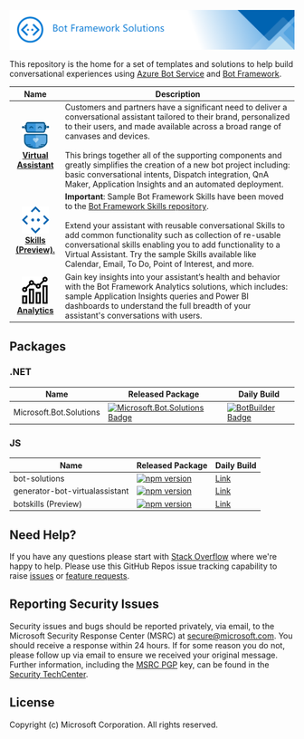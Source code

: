 ![Bot Framework Solutions](/docs/assets/images/bot_framework_solutions_header.png)

This repository is the home for a set of templates and solutions to help build conversational experiences using [Azure Bot Service](https://aka.ms/azurebotservice) and [Bot Framework](https://botframework.com).

| Name | Description |  
|:------------:|------------| 
|[<img src="https://github.com/microsoft/botframework-solutions/blob/main/docs/assets/images/icons/virtual-assistant.png" width="48"><br/> **Virtual Assistant**](https://microsoft.github.io/botframework-solutions/overview/virtual-assistant-solution/) | Customers and partners have a significant need to deliver a conversational assistant tailored to their brand, personalized to their users, and made available across a broad range of canvases and devices. <br/><br/>  This brings together all of the supporting components and greatly simplifies the creation of a new bot project including: basic conversational intents, Dispatch integration, QnA Maker, Application Insights and an automated deployment.|
|[<img src="https://github.com/microsoft/botframework-solutions/blob/main/docs/assets/images/icons/skill.png" width="48"> <br/> **Skills (Preview).**](https://microsoft.github.io/botframework-solutions/overview/skills/)| **Important**: Sample Bot Framework Skills have been moved to the [Bot Framework Skills repository](https://www.github.com/microsoft/botframework-skills).<br/><br/>Extend your assistant with reusable conversational Skills to add common functionality such as collection of re-usable conversational skills enabling you to add functionality to a Virtual Assistant. Try the sample Skills available like Calendar, Email, To Do, Point of Interest, and more. |
|[<img src="https://github.com/microsoft/botframework-solutions/blob/main/docs/assets/images/icons/bi-dashboard.png" width="48"> <br/> **Analytics**](https://microsoft.github.io/botframework-solutions/solution-accelerators/tutorials/view-analytics/1-intro)| Gain key insights into your assistant’s health and behavior with the Bot Framework Analytics solutions, which includes: sample Application Insights queries and Power BI dashboards to understand the full breadth of your assistant's conversations with users.|

## Packages

### .NET
| Name | Released Package | Daily Build |
|---|---|---|
| Microsoft.Bot.Solutions | [![Microsoft.Bot.Solutions Badge](https://buildstats.info/nuget/Microsoft.Bot.Solutions?includePreReleases=true&dWidth=70)](https://www.nuget.org/packages/Microsoft.Bot.Solutions/) | [![BotBuilder Badge](https://buildstats.info/myget/botbuilder/aitemplates/Microsoft.Bot.Solutions?includePreReleases=true&dWidth=50)](https://botbuilder.myget.org/feed/aitemplates/package/nuget/Microsoft.Bot.Solutions) |

### JS

| Name | Released Package |Daily Build |
|---|---|---|
| bot-solutions | [![npm version](https://badge.fury.io/js/bot-solutions.svg)](https://badge.fury.io/js/bot-solutions) | [Link](https://botbuilder.myget.org/feed/aitemplates/package/npm/bot-solutions)
| generator-bot-virtualassistant | [![npm version](https://badge.fury.io/js/generator-bot-virtualassistant.svg)](https://badge.fury.io/js/generator-bot-virtualassistant) | [Link](https://botbuilder.myget.org/feed/aitemplates/package/npm/generator-bot-virtualassistant)
| botskills (Preview) | [![npm version](https://badge.fury.io/js/botskills.svg)](https://badge.fury.io/js/botskills) | [Link](https://botbuilder.myget.org/feed/aitemplates/package/npm/botskills)

## Need Help?

If you have any questions please start with [Stack Overflow](https://stackoverflow.com/questions/tagged/botframework) where we're happy to help. Please use this GitHub Repos issue tracking capability to raise [issues](https://github.com/Microsoft/botframework-solutions/issues/new?assignees=&labels=Type%3A+Bug&template=bug_report.md&title=) or [feature requests](https://github.com/Microsoft/botframework-solutions/issues/new?assignees=&labels=Type%3A+Suggestion&template=feature_request.md&title=).

## Reporting Security Issues
Security issues and bugs should be reported privately, via email, to the Microsoft Security Response Center (MSRC) at [secure@microsoft.com](mailto:secure@microsoft.com). You should receive a response within 24 hours. If for some reason you do not, please follow up via email to ensure we received your original message. Further information, including the [MSRC PGP](https://technet.microsoft.com/en-us/security/dn606155) key, can be found in the [Security TechCenter](https://technet.microsoft.com/en-us/security/default).

## License
Copyright (c) Microsoft Corporation. All rights reserved.
